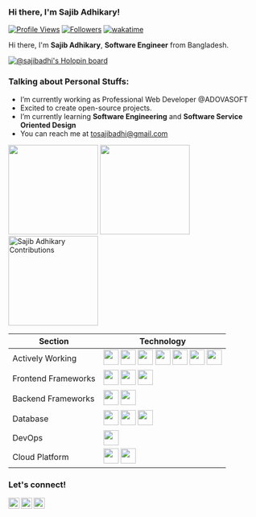 ### Hi there, I'm Sajib Adhikary!
[![Profile Views](https://gpvc.arturio.dev/sajibAdhi)](#)
[![Followers](https://img.shields.io/github/followers/sajibAdhi?label=followers&style=social)](#)
[![wakatime](https://wakatime.com/badge/user/eb4a2b8a-5057-4204-aea3-7efc263f563b.svg)](https://wakatime.com/@eb4a2b8a-5057-4204-aea3-7efc263f563b)
    
Hi there, I'm **Sajib Adhikary**, **Software Engineer** from Bangladesh.

<!-- Holopin Board -->
[![@sajibadhi's Holopin board](https://holopin.me/sajibadhi)](https://holopin.io/@sajibadhi)

### Talking about Personal Stuffs:
  - I’m currently working as Professional Web Developer @ADOVASOFT
  - Excited to create open-source projects.
  - I’m currently learning **Software Engineering** and **Software Service Oriented Design**
  - You can reach me at <a href="mailto:tosajibadhi@gmail.com">tosajibadhi@gmail.com</a>

<!--START_SECTION:waka-->
<!--END_SECTION:waka-->

<div>
    <img src="https://github-readme-stats.vercel.app/api?username=sajibAdhi&show_icons=true&count_private=true" height="178" />
    <img src="https://github-readme-stats.vercel.app/api/top-langs/?username=sajibAdhi&layout=compact" height="178" />
    <img src="https://github-readme-streak-stats.herokuapp.com/?user=sajibAdhi&layout=compact" height="178" alt="Sajib Adhikary Contributions" /> 
</div>

| Section | Technology |
|---------|------------|
| Actively Working | <img src="https://cdn.jsdelivr.net/gh/devicons/devicon/icons/php/php-original.svg" height="30px" width="30px" /> <img src="https://cdn.jsdelivr.net/gh/devicons/devicon/icons/javascript/javascript-original.svg" height="30px" width="30px" /> <img src="https://cdn.jsdelivr.net/gh/devicons/devicon/icons/python/python-original-wordmark.svg" height="30px" width="30px" /> <img src="https://cdn.jsdelivr.net/gh/devicons/devicon/icons/cplusplus/cplusplus-original.svg" height="30px" width="30px" /> <img src="https://cdn.jsdelivr.net/gh/devicons/devicon/icons/c/c-original.svg" height="30px" width="30px" /> <img src="https://cdn.jsdelivr.net/gh/devicons/devicon/icons/dart/dart-original-wordmark.svg" height="30px" width="30px" /> <img src="https://cdn.jsdelivr.net/gh/devicons/devicon/icons/bash/bash-original.svg" height="30px" width="30px" /> |
| Frontend Frameworks | <img src="https://cdn.jsdelivr.net/gh/devicons/devicon/icons/flutter/flutter-original.svg" height="30px" width="30px" /> <img src="https://cdn.jsdelivr.net/gh/devicons/devicon/icons/react/react-original.svg" height="30px" width="30px" /> <img src="https://cdn.jsdelivr.net/gh/devicons/devicon/icons/bootstrap/bootstrap-plain-wordmark.svg" height="30px" width="30px" /> |
| Backend Frameworks | <img src="https://cdn.jsdelivr.net/gh/devicons/devicon/icons/laravel/laravel-plain-wordmark.svg" height="30px" width="30px" /> <img src="https://cdn.jsdelivr.net/gh/devicons/devicon/icons/codeigniter/codeigniter-plain-wordmark.svg" height="30px" width="30px" /> |
| Database | <img src="https://cdn.jsdelivr.net/gh/devicons/devicon/icons/mysql/mysql-original-wordmark.svg" height="30px" width="30px" /> <img src="https://cdn.jsdelivr.net/gh/devicons/devicon/icons/postgresql/postgresql-original-wordmark.svg" height="30px" width="30px" /> <img src="https://cdn.jsdelivr.net/gh/devicons/devicon/icons/firebase/firebase-plain-wordmark.svg" height="30px" width="30px" /> |
| DevOps | <img src="https://cdn.jsdelivr.net/gh/devicons/devicon/icons/docker/docker-original-wordmark.svg" height="30px" width="30px" /> |
| Cloud Platform | <img src="https://cdn.jsdelivr.net/gh/devicons/devicon/icons/azure/azure-original-wordmark.svg" height="30px" width="30px" /> <img src="https://cdn.jsdelivr.net/gh/devicons/devicon/icons/googlecloud/googlecloud-original.svg" height="30px" width="30px" /> |


### Let's connect!
<p>
    <a href="https://www.linkedin.com/in/sajibAdhi/" target="blank"><img align="left" alt="Sajib Adhikary's LinkedIn" width="22px" src="https://cdn.jsdelivr.net/npm/simple-icons@v3/icons/linkedin.svg" /></a>
    <a href="https://web.facebook.com/sajibAdhi" target="blank"><img align="left" alt="Sajib Adhikary's Facebook" width="22px" src="https://cdn.jsdelivr.net/npm/simple-icons@v3/icons/facebook.svg" /></a>
    <a href="https://twitter.com/sajibAdhi" target="blank"><img align="left" alt="Sajib Adhikary's Twitter" width="22px" src="https://cdn.jsdelivr.net/npm/simple-icons@v3/icons/twitter.svg" /></a>
</p>
